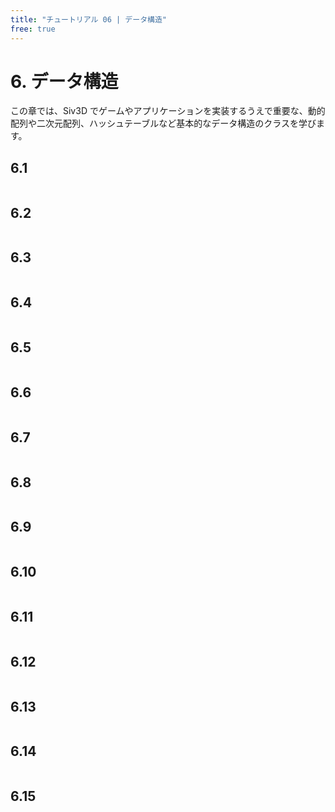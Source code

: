 ```yaml
---
title: "チュートリアル 06 | データ構造"
free: true
---
```


# 6. データ構造
この章では、Siv3D でゲームやアプリケーションを実装するうえで重要な、動的配列や二次元配列、ハッシュテーブルなど基本的なデータ構造のクラスを学びます。

## 6.1 

```cpp

```


## 6.2

```cpp

```


## 6.3

```cpp

```


## 6.4

```cpp

```


## 6.5

```cpp

```


## 6.6

```cpp

```


## 6.7

```cpp

```


## 6.8

```cpp

```


## 6.9

```cpp

```


## 6.10

```cpp

```


## 6.11

```cpp

```


## 6.12

```cpp

```


## 6.13

```cpp

```


## 6.14

```cpp

```


## 6.15

```cpp

```

